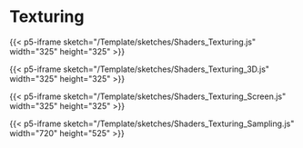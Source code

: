 # Texturing

{{< p5-iframe sketch="/Template/sketches/Shaders_Texturing.js" width="325" height="325" >}}

{{< p5-iframe sketch="/Template/sketches/Shaders_Texturing_3D.js" width="325" height="325" >}}

{{< p5-iframe sketch="/Template/sketches/Shaders_Texturing_Screen.js" width="325" height="325" >}}

{{< p5-iframe sketch="/Template/sketches/Shaders_Texturing_Sampling.js" width="720" height="525" >}}
